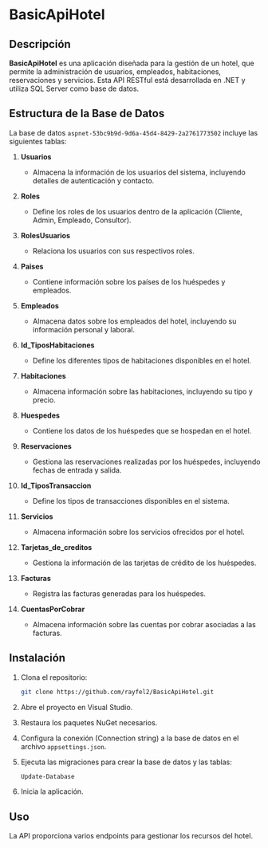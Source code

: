 # BasicApiHotel

## Descripción

**BasicApiHotel** es una aplicación diseñada para la gestión de un hotel, que permite la administración de usuarios, empleados, habitaciones, reservaciones y servicios. Esta API RESTful está desarrollada en .NET y utiliza SQL Server como base de datos.

## Estructura de la Base de Datos

La base de datos `aspnet-53bc9b9d-9d6a-45d4-8429-2a2761773502` incluye las siguientes tablas:

1. **Usuarios**
   - Almacena la información de los usuarios del sistema, incluyendo detalles de autenticación y contacto.

2. **Roles**
   - Define los roles de los usuarios dentro de la aplicación (Cliente, Admin, Empleado, Consultor).

3. **RolesUsuarios**
   - Relaciona los usuarios con sus respectivos roles.

4. **Paises**
   - Contiene información sobre los países de los huéspedes y empleados.

5. **Empleados**
   - Almacena datos sobre los empleados del hotel, incluyendo su información personal y laboral.

6. **Id_TiposHabitaciones**
   - Define los diferentes tipos de habitaciones disponibles en el hotel.

7. **Habitaciones**
   - Almacena información sobre las habitaciones, incluyendo su tipo y precio.

8. **Huespedes**
   - Contiene los datos de los huéspedes que se hospedan en el hotel.

9. **Reservaciones**
   - Gestiona las reservaciones realizadas por los huéspedes, incluyendo fechas de entrada y salida.

10. **Id_TiposTransaccion**
    - Define los tipos de transacciones disponibles en el sistema.

11. **Servicios**
    - Almacena información sobre los servicios ofrecidos por el hotel.

12. **Tarjetas_de_creditos**
    - Gestiona la información de las tarjetas de crédito de los huéspedes.

13. **Facturas**
    - Registra las facturas generadas para los huéspedes.

14. **CuentasPorCobrar**
    - Almacena información sobre las cuentas por cobrar asociadas a las facturas.

## Instalación

1. Clona el repositorio:
   ```bash
   git clone https://github.com/rayfel2/BasicApiHotel.git
   ```

2. Abre el proyecto en Visual Studio.

3. Restaura los paquetes NuGet necesarios.

4. Configura la conexión (Connection string) a la base de datos en el archivo `appsettings.json`.

5. Ejecuta las migraciones para crear la base de datos y las tablas:
   ```bash
   Update-Database
   ```

6. Inicia la aplicación.

## Uso

La API proporciona varios endpoints para gestionar los recursos del hotel. 
